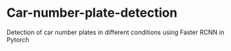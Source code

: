 # Car-number-plate-detection
Detection of car number plates in different conditions using Faster RCNN in Pytorch
